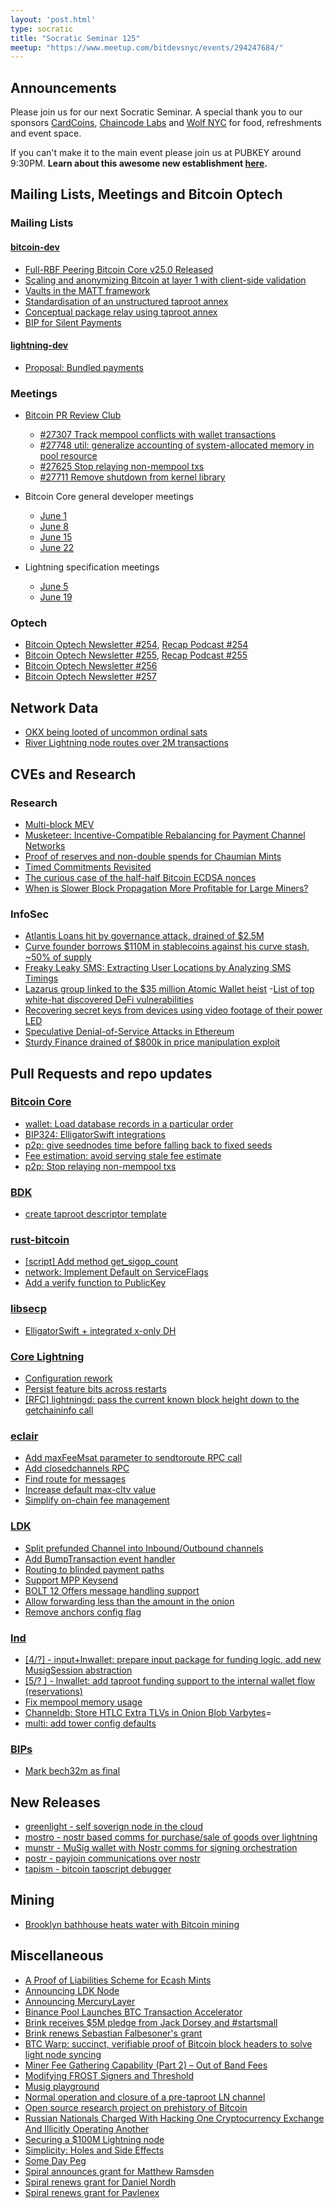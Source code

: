 ```yaml
---
layout: 'post.html'
type: socratic
title: "Socratic Seminar 125"
meetup: "https://www.meetup.com/bitdevsnyc/events/294247684/"
---
```


## Announcements
Please join us for our next Socratic Seminar. A special thank you to our sponsors [CardCoins](https://cardcoins.co), [Chaincode Labs](https://chaincode.com) and [Wolf NYC](https://wolfnyc.com) for food, refreshments and event space.

If you can't make it to the main event please join us at PUBKEY around 9:30PM. **Learn about this awesome new establishment [here](https://ny.eater.com/2022/12/13/23494423/pubkey-opening-manhattan-bitcoin-bar).**

## Mailing Lists, Meetings and Bitcoin Optech
### Mailing Lists
#### [bitcoin-dev](https://lists.linuxfoundation.org/pipermail/bitcoin-dev)
- [Full-RBF Peering Bitcoin Core v25.0 Released](https://lists.linuxfoundation.org/pipermail/bitcoin-dev/2023-June/021729.html)
- [Scaling and anonymizing Bitcoin at layer 1 with client-side validation](https://lists.linuxfoundation.org/pipermail/bitcoin-dev/2023-June/021732.html)
- [Vaults in the MATT framework](https://lists.linuxfoundation.org/pipermail/bitcoin-dev/2023-June/021730.html)
- [Standardisation of an unstructured taproot annex](https://lists.linuxfoundation.org/pipermail/bitcoin-dev/2023-June/021731.html)
- [Conceptual package relay using taproot annex](https://lists.linuxfoundation.org/pipermail/bitcoin-dev/2023-June/021748.html)
- [BIP for Silent Payments](https://lists.linuxfoundation.org/pipermail/bitcoin-dev/2023-June/021750.html)

#### [lightning-dev](https://lists.linuxfoundation.org/pipermail/lightning-dev)
- [Proposal: Bundled payments](https://lists.linuxfoundation.org/pipermail/lightning-dev/2023-June/003977.html)

### Meetings
- [Bitcoin PR Review Club](https://bitcoincore.reviews)
    - [#27307 Track mempool conflicts with wallet transactions](https://bitcoincore.reviews/27307)
    - [#27748 util: generalize accounting of system-allocated memory in pool resource](https://bitcoincore.reviews/27748)
    - [#27625 Stop relaying non-mempool txs](https://bitcoincore.reviews/27625)
    - [#27711 Remove shutdown from kernel library](https://bitcoincore.reviews/27711)

- Bitcoin Core general developer meetings
    - [June 1](https://www.erisian.com.au/bitcoin-core-dev/log-2023-06-01.html#l-148)
    - [June 8](https://www.erisian.com.au/bitcoin-core-dev/log-2023-06-08.html#l-147)
    - [June 15](https://www.erisian.com.au/bitcoin-core-dev/log-2023-06-15.html#l-354)
    - [June 22](https://www.erisian.com.au/bitcoin-core-dev/log-2023-06-22.html#l-255)

- Lightning specification meetings
    - [June 5](https://github.com/lightning/bolts/issues/1085)
    - [June 19](https://github.com/lightning/bolts/issues/1088)

### Optech
- [Bitcoin Optech Newsletter #254](https://bitcoinops.org/en/newsletters/2023/06/07/), [Recap Podcast #254](https://bitcoinops.org/en/podcast/2023/06/08/)
- [Bitcoin Optech Newsletter #255](https://bitcoinops.org/en/newsletters/2023/06/14/), [Recap Podcast #255](https://bitcoinops.org/en/podcast/2023/06/15/)
- [Bitcoin Optech Newsletter #256](https://bitcoinops.org/en/newsletters/2023/06/21/)
- [Bitcoin Optech Newsletter #257](https://bitcoinops.org/en/newsletters/2023/06/28/)

## Network Data
- [OKX being looted of uncommon ordinal sats](https://twitter.com/mononautical/status/1666079581374230529)
- [River Lightning node routes over 2M transactions](https://twitter.com/River_LN/status/1670856573340774400)

## CVEs and Research
### Research
- [Multi-block MEV](https://arxiv.org/abs/2303.04430v2)
- [Musketeer: Incentive-Compatible Rebalancing for Payment Channel Networks](https://eprint.iacr.org/2023/938)
- [Proof of reserves and non-double spends for Chaumian Mints](https://arxiv.org/abs/2306.12783v2)
- [Timed Commitments Revisited](https://eprint.iacr.org/2023/977)
- [The curious case of the half-half Bitcoin ECDSA nonces](https://eprint.iacr.org/2023/841)
- [When is Slower Block Propagation More Profitable for Large Miners?](https://eprint.iacr.org/2023/891)

### InfoSec
- [Atlantis Loans hit by governance attack, drained of $2.5M](https://rekt.news/atlantis-loans-rekt/)
- [Curve founder borrows $110M in stablecoins against his curve stash, ~50% of supply](https://twitter.com/apes_prologue/status/1669121532356902913)
- [Freaky Leaky SMS: Extracting User Locations by Analyzing SMS Timings](https://arxiv.org/pdf/2306.07695.pdf)
- [Lazarus group linked to the $35 million Atomic Wallet heist](https://www.bleepingcomputer.com/news/security/lazarus-hackers-linked-to-the-35-million-atomic-wallet-heist/)
-[List of top white-hat discovered DeFi vulnerabilities](https://github.com/sirhashalot/SCV-List)
- [Recovering secret keys from devices using video footage of their power LED](https://www.nassiben.com/video-based-crypta)
- [Speculative Denial-of-Service Attacks in Ethereum](https://www.researchgate.net/publication/371641235_Speculative_Denial-of-Service_Attacks_in_Ethereum)
- [Sturdy Finance drained of $800k in price manipulation exploit](https://rekt.news/sturdy-rekt/)

## Pull Requests and repo updates
### [Bitcoin Core](https://github.com/bitcoin/bitcoin)
- [wallet: Load database records in a particular order](https://github.com/bitcoin/bitcoin/pull/24914)
- [BIP324: ElligatorSwift integrations](https://github.com/bitcoin/bitcoin/pull/27479)
- [p2p: give seednodes time before falling back to fixed seeds](https://github.com/bitcoin/bitcoin/pull/27577)
- [Fee estimation: avoid serving stale fee estimate ](https://github.com/bitcoin/bitcoin/pull/27622)
- [p2p: Stop relaying non-mempool txs](https://github.com/bitcoin/bitcoin/pull/27625)

### [BDK](https://github.com/bitcoindevkit/bdk)
- [create taproot descriptor template](https://github.com/bitcoindevkit/bdk/pull/840)

### [rust-bitcoin](https://github.com/rust-bitcoin/rust-bitcoin)
- [[script] Add method get_sigop_count](https://github.com/rust-bitcoin/rust-bitcoin/pull/1890)
- [network: Implement Default on ServiceFlags](https://github.com/rust-bitcoin/rust-bitcoin/pull/1900)
- [Add a verify function to PublicKey](https://github.com/rust-bitcoin/rust-bitcoin/pull/1911)

### [libsecp](https://github.com/bitcoin-core/secp256k1)
- [ElligatorSwift + integrated x-only DH](https://github.com/bitcoin-core/secp256k1/pull/1129)

### [Core Lightning](https://github.com/ElementsProject/lightning)
- [Configuration rework](https://github.com/ElementsProject/lightning/pull/6243)
- [Persist feature bits across restarts](https://github.com/ElementsProject/lightning/pull/6308)
- [[RFC] lightningd: pass the current known block height down to the getchaininfo call](https://github.com/ElementsProject/lightning/pull/6181)

### [eclair](https://github.com/ACINQ/eclair/)
- [Add maxFeeMsat parameter to sendtoroute RPC call](https://github.com/ACINQ/eclair/pull/2626)
- [Add closedchannels RPC](https://github.com/ACINQ/eclair/pull/2642)
- [Find route for messages](https://github.com/ACINQ/eclair/pull/2656)
- [Increase default max-cltv value](https://github.com/ACINQ/eclair/pull/2677)
- [Simplify on-chain fee management](https://github.com/ACINQ/eclair/pull/2696)

### [LDK](https://github.com/lightningdevkit/rust-lightning)
- [Split prefunded Channel into Inbound/Outbound channels](https://github.com/lightningdevkit/rust-lightning/pull/2077)
- [Add BumpTransaction event handler](https://github.com/lightningdevkit/rust-lightning/pull/2089)
- [Routing to blinded payment paths](https://github.com/lightningdevkit/rust-lightning/pull/2120)
- [Support MPP Keysend](https://github.com/lightningdevkit/rust-lightning/pull/2156)
- [BOLT 12 Offers message handling support](https://github.com/lightningdevkit/rust-lightning/pull/2294)
- [Allow forwarding less than the amount in the onion](https://github.com/lightningdevkit/rust-lightning/pull/2319)
- [Remove anchors config flag](https://github.com/lightningdevkit/rust-lightning/pull/2367)

### [lnd](https://github.com/lightningnetwork/lnd)
- [[4/?] - input+lnwallet: prepare input package for funding logic, add new MusigSession abstraction](https://github.com/lightningnetwork/lnd/pull/7340)
- [[5/? ] - lnwallet: add taproot funding support to the internal wallet flow (reservations)](https://github.com/lightningnetwork/lnd/pull/7344)
- [Fix mempool memory usage](https://github.com/lightningnetwork/lnd/pull/7767)
- [Channeldb: Store HTLC Extra TLVs in Onion Blob Varbytes](https://github.com/lightningnetwork/lnd/pull/7710)=
- [multi: add tower config defaults](https://github.com/lightningnetwork/lnd/pull/7771)

### [BIPs](https://github.com/bitcoin/bips)
- [Mark bech32m as final](https://github.com/bitcoin/bips/pull/1454)

## New Releases
- [greenlight - self soverign node in the cloud](https://github.com/Blockstream/greenlight)
- [mostro - nostr based comms for purchase/sale of goods over lightning](https://github.com/MostroP2P/mostro)
- [munstr - MuSig wallet with Nostr comms for signing orchestration](https://github.com/0xBEEFCAF3/munstr)
- [postr - payjoin communications over nostr](https://gitlab.com/1440000bytes/postr)
- [tapism - bitcoin tapscript debugger](https://github.com/halseth/tapsim)

## Mining
- [Brooklyn bathhouse heats water with Bitcoin mining](https://www.datacenterdynamics.com/en/news/brooklyn-bathhouse-heats-water-with-bitcoin-mining/)

## Miscellaneous
- [A Proof of Liabilities Scheme for Ecash Mints](https://gist.github.com/callebtc/ed5228d1d8cbaade0104db5d1cf63939)
- [Announcing LDK Node](https://lightningdevkit.org/blog/announcing-ldk-node/)
- [Announcing MercuryLayer](https://twitter.com/gregory_nico/status/1666795977137700866)
- [Binance Pool Launches BTC Transaction Accelerator](https://pool.binance.com/en/acceleration)
- [Brink receives $5M pledge from Jack Dorsey and #startsmall](https://twitter.com/bitcoinbrink/status/1669012369727537152)
- [Brink renews Sebastian Falbesoner's grant](https://brink.dev/blog/2023/06/20/bip324/)
- [BTC Warp: succinct, verifiable proof of Bitcoin block headers to solve light node syncing](https://blog.succinct.xyz/blog/btc-warp)
- [Miner Fee Gathering Capability (Part 2) – Out of Band Fees](https://blog.bitmex.com/miner-fee-gathering-capability-part-2-out-of-band-fees/)
- [Modifying FROST Signers and Threshold](https://gist.github.com/nickfarrow/64c2e65191cde6a1a47bbd4572bf8cf8)
- [Musig playground](https://supertestnet.github.io/musig-playground/)
- [Normal operation and closure of a pre-taproot LN channel](https://ellemouton.com/posts/normal-operation-pre-taproot/)
- [Open source research project on prehistory of Bitcoin](https://twitter.com/aaronvanw/status/1659935693890547712)
- [Russian Nationals Charged With Hacking One Cryptocurrency Exchange And Illicitly Operating Another](https://www.justice.gov/usao-sdny/pr/russian-nationals-charged-hacking-one-cryptocurrency-exchange-and-illicitly-operating)
- [Securing a $100M Lightning node](https://acinq.co/blog/securing-a-100M-lightning-node)
- [Simplicity: Holes and Side Effects](https://blog.blockstream.com/simplicity-holes-and-side-effects/)
- [Some Day Peg](https://gist.github.com/RobinLinus/1102fce176f3b5466180addac5d26313)
- [Spiral announces grant for Matthew Ramsden](https://twitter.com/spiralbtc/status/1671917963526520833)
- [Spiral renews grant for Daniel Nordh](https://twitter.com/spiralbtc/status/1673741459604881420)
- [Spiral renews grant for Pavlenex](https://twitter.com/spiralbtc/status/1672276639282069504)
